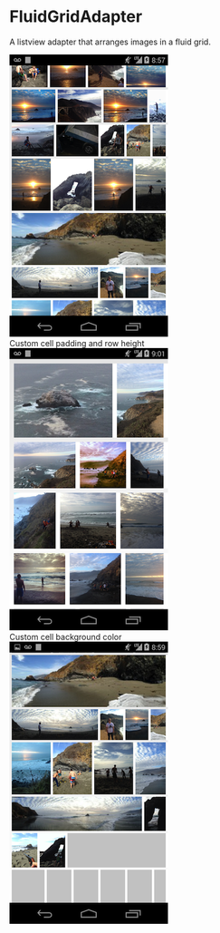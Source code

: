 FluidGridAdapter
================

A listview adapter that arranges images in a fluid grid.

![](resources/SampleS.png)
<br>
Custom cell padding and row height
<br>
![](resources/SampleLarge.png)
<br>
Custom cell background color
<br>
![](resources/SampleLoading.png)
